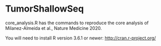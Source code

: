 # TumorShallowSeq
core_analysis.R has the commands to reproduce the core analysis of Milanez-Almeida et al., Nature Medicine 2020.

You will need to install R version 3.6.1 or newer: http://cran.r-project.org/
